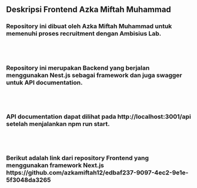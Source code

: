 ## Deskripsi Frontend Azka Miftah Muhammad

<h3>Repository ini dibuat oleh Azka Miftah Muhammad untuk memenuhi proses recruitment dengan Ambisius Lab.</h3>
<br>
<br>
<h3>Repository ini merupakan Backend yang berjalan menggunakan Nest.js sebagai framework dan juga swagger untuk API documentation.</h3>
<br>
<br>
<h3>API documentation dapat dilihat pada http://localhost:3001/api setelah menjalankan npm run start.</h3>
<br>
<br>
<h3>Berikut adalah link dari repository Frontend yang menggunakan framework Next.js https://github.com/azkamiftah12/edbaf237-9097-4ec2-9e1e-5f3048da3265</h3>
